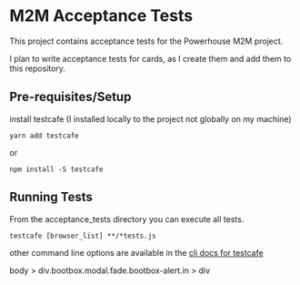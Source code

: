 # M2M Acceptance Tests

This project contains acceptance tests for the Powerhouse M2M project.  

I plan to write acceptance tests for cards, as I create them and add them to this repository. 

## Pre-requisites/Setup

install testcafe (I installed locally to the project not globally on my machine)

```
yarn add testcafe
```

or

```
npm install -S testcafe
```

## Running Tests

From the acceptance_tests directory you can execute all tests.

```
testcafe [browser_list] **/*tests.js
```

other command line options are available in the [cli docs for testcafe](https://devexpress.github.io/testcafe/documentation/using-testcafe/command-line-interface.html#-t-pattern---test-grep-pattern)

body > div.bootbox.modal.fade.bootbox-alert.in > div
